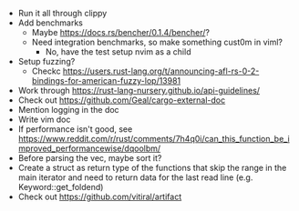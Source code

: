 * Run it all through clippy
* Add benchmarks
  * Maybe https://docs.rs/bencher/0.1.4/bencher/?
  * Need integration benchmarks, so make something cust0m in viml?
    * No, have the test setup nvim as a child
* Setup fuzzing?
  * Checkc https://users.rust-lang.org/t/announcing-afl-rs-0-2-bindings-for-american-fuzzy-lop/13981
* Work through https://rust-lang-nursery.github.io/api-guidelines/
* Check out https://github.com/Geal/cargo-external-doc
* Mention logging in the doc
* Write vim doc
* If performance isn't good, see 
https://www.reddit.com/r/rust/comments/7h4q0i/can_this_function_be_improved_performancewise/dqoolbm/
* Before parsing the vec, maybe sort it?
* Create a struct as return type of the functions that skip the range in the main iterator
  and need to return data for the last read line (e.g. Keyword::get_foldend)
* Check out https://github.com/vitiral/artifact
